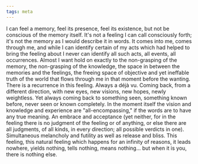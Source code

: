 ```yaml
---
tags: meta
---
```


I can feel a memory, feel its presence, feel its existence, but not be conscious of the memory itself. It's not a feeling I can call consciously forth; it's not the memory as I would describe it in words. It comes into me, comes through me, and while I can identify certain of my acts which had helped to bring the feeling about I never can identify all such acts, all events, all occurrences. Almost I want hold on exactly to the non-grasping of the memory, the non-grasping of the knowledge, the space in between the memories and the feelings, the freeing space of objective and yet ineffable truth of the world that flows through me in that moment before the wanting. There is a recurrence in this feeling. Always a déjà vu. Coming back, from a different direction, with new eyes, new visions, new hopes, newly weightless. Yet always coming back to something seen, something known before, never seen or known completely. In the moment itself the vision and knowledge and experience are "all-encompassing," if the words are to have any true meaning. An embrace and acceptance (yet neither, for in the feeling there is no judgment of the feeling or of anything, or else there are all judgments, of all kinds, in every direction; all possible verdicts in one). Simultaneous melancholy and futility as well as release and bliss. This feeling, this natural feeling which happens for an infinity of reasons, it leads nowhere, yields nothing, tells nothing, means nothing... but when it is you, there is nothing else.
